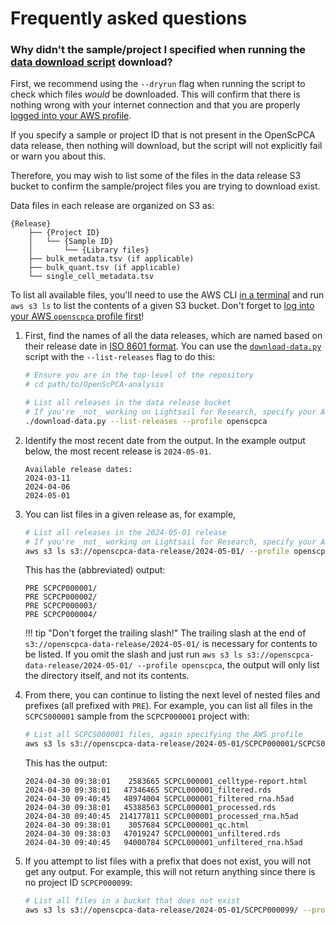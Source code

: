 # Frequently asked questions

### Why didn't the sample/project I specified when running the [data download script](../getting-started/accessing-resources/getting-access-to-data.md#using-the-download-data-script) download?

First, we recommend using the `--dryrun` flag when running the script to check which files _would_ be downloaded.
This will confirm that there is nothing wrong with your internet connection and that you are properly [logged into your AWS profile](../technical-setup/environment-setup/configure-aws-cli.md#logging-in-to-a-new-session).

If you specify a sample or project ID that is not present in the OpenScPCA data release, then nothing will download, but the script will not explicitly fail or warn you about this.

Therefore, you may wish to list some of the files in the data release S3 bucket to confirm the sample/project files you are trying to download exist.

Data files in each release are organized on S3 as:
```{ .console .no-copy title="Release file structure"}
{Release}
    ├── {Project ID}
    │   └── {Sample ID}
    │       └── {Library files}
    ├── bulk_metadata.tsv (if applicable)
    ├── bulk_quant.tsv (if applicable)
    └── single_cell_metadata.tsv
```

To list all available files, you'll need to use the AWS CLI [in a terminal](../software-platforms/general-tools/using-the-terminal.md) and run `aws s3 ls` to list the contents of a given S3 bucket.
Don't forget to [log into your AWS `openscpca` profile first](../technical-setup/environment-setup/configure-aws-cli.md#logging-in-to-a-new-session)!


1. First, find the names of all the data releases, which are named based on their release date in [ISO 8601 format](https://en.wikipedia.org/wiki/ISO_8601).
You can use the [`download-data.py`](../getting-started/accessing-resources/getting-access-to-data.md#download-data-structure) script with the `--list-releases` flag to do this:

    ```bash
    # Ensure you are in the top-level of the repository
    # cd path/to/OpenScPCA-analysis

    # List all releases in the data release bucket
    # If you're _not_ working on Lightsail for Research, specify your AWS profile name with `--profile openscpca`
    ./download-data.py --list-releases --profile openscpca
    ```

1. Identify the most recent date from the output.
In the example output below, the most recent release is `2024-05-01`.
    ```{ .console .no-copy title="Output from listing all releases"}
    Available release dates:
    2024-03-11
    2024-04-06
    2024-05-01
    ```

1. You can list files in a given release as, for example,
    ```bash
    # List all releases in the 2024-05-01 release
    # If you're _not_ working on Lightsail for Research, specify your AWS profile name with `--profile openscpca`
    aws s3 ls s3://openscpca-data-release/2024-05-01/ --profile openscpca
    ```

    This has the (abbreviated) output:
    ```{ .console .no-copy title="Output from listing all projects in the 2024-05-01 release"}
    PRE SCPCP000001/
    PRE SCPCP000002/
    PRE SCPCP000003/
    PRE SCPCP000004/
    ```

    !!! tip "Don't forget the trailing slash!"
        The trailing slash at the end of `s3://openscpca-data-release/2024-05-01/` is necessary for contents to be listed.
        If you omit the slash and just run `aws s3 ls s3://openscpca-data-release/2024-05-01/ --profile openscpca`, the output will only list the directory itself, and not its contents.


1. From there, you can continue to listing the next level of nested files and prefixes (all prefixed with `PRE`).
For example, you can list all files in the `SCPCS000001` sample from the `SCPCP000001` project with:

    ```bash
    # List all SCPCS000001 files, again specifying the AWS profile
    aws s3 ls s3://openscpca-data-release/2024-05-01/SCPCP000001/SCPCS000001/ --profile openscpca
    ```

    This has the output:
    ```{ .console .no-copy title="Output from listing all SCPCS000001 files in the 2024-05-01 release"}
    2024-04-30 09:38:01    2583665 SCPCL000001_celltype-report.html
    2024-04-30 09:38:01   47346465 SCPCL000001_filtered.rds
    2024-04-30 09:40:45   48974004 SCPCL000001_filtered_rna.h5ad
    2024-04-30 09:38:01   45388563 SCPCL000001_processed.rds
    2024-04-30 09:40:45  214177811 SCPCL000001_processed_rna.h5ad
    2024-04-30 09:38:01    3057684 SCPCL000001_qc.html
    2024-04-30 09:38:03   47019247 SCPCL000001_unfiltered.rds
    2024-04-30 09:40:45   94000784 SCPCL000001_unfiltered_rna.h5ad
    ```

1. If you attempt to list files with a prefix that does not exist, you will not get any output.
For example, this will not return anything since there is no project ID `SCPCP000099`:
    ```bash
    # List all files in a bucket that does not exist
    aws s3 ls s3://openscpca-data-release/2024-05-01/SCPCP000099/ --profile openscpca
    ```